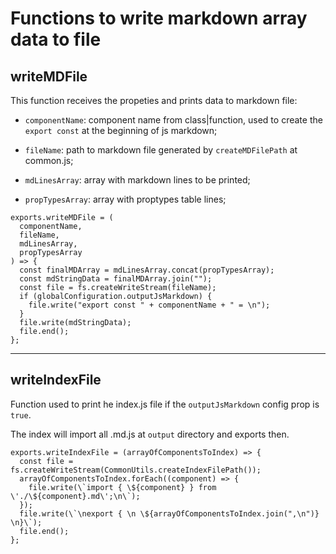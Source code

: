  # Functions to write markdown array data to file

 ## writeMDFile

 This function receives the propeties and prints data to markdown file:

 - `componentName`: component name from class|function, used to create the `export const` at the beginning of js markdown;

 - `fileName`: path to markdown file generated by `createMDFilePath` at common.js;

 - `mdLinesArray`: array with markdown lines to be printed;

 - `propTypesArray`: array with proptypes table lines;

```
exports.writeMDFile = (
  componentName,
  fileName,
  mdLinesArray,
  propTypesArray
) => {
  const finalMDArray = mdLinesArray.concat(propTypesArray);
  const mdStringData = finalMDArray.join("");
  const file = fs.createWriteStream(fileName);
  if (globalConfiguration.outputJsMarkdown) {
    file.write("export const " + componentName + " = \n");
  }
  file.write(mdStringData);
  file.end();
};
```
---

 ## writeIndexFile

 Function used to print he index.js file if the `outputJsMarkdown` config prop is `true`.

 The index will import all .md.js at `output` directory and exports then.

```
exports.writeIndexFile = (arrayOfComponentsToIndex) => {
  const file = fs.createWriteStream(CommonUtils.createIndexFilePath());
  arrayOfComponentsToIndex.forEach((component) => {
    file.write(\`import { \${component} } from \'./\${component}.md\';\n\`);
  });
  file.write(\`\nexport { \n \${arrayOfComponentsToIndex.join(",\n")} \n}\`);
  file.end();
};
```
